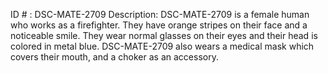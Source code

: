 ID # : DSC-MATE-2709
Description: DSC-MATE-2709 is a female human who works as a firefighter. They have orange stripes on their face and a noticeable smile. They wear normal glasses on their eyes and their head is colored in metal blue. DSC-MATE-2709 also wears a medical mask which covers their mouth, and a choker as an accessory.